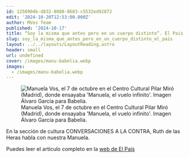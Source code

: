 ```yaml
---
id: 1256904b-d832-8088-8683-c5532ed92872
edit: '2024-10-20T12:53:00.000Z'
author: MVos Team
published: '2024-10-17'
title: “Soy la misma que antes pero en un cuerpo distinto”. El Pais
slug: soy_la_misma_que_antes_pero_en_un_cuerpo_distinto_el_pais
layout: ../../layouts/LayoutReading.astro
header: small
url: undefined
cover: /images/manu-babelia.webp
images:
  - /images/manu-babelia.webp
---
```


<figure><img src="/images/manu-babelia.webp" alt="Manuela Vos, el 7 de octubre en el Centro Cultural Pilar Miró (Madrid), donde ensayaba 'Manuela, el vuelo infinito'. Imagen Álvaro García para Babelia."><figcaption align="left">Manuela Vos, el 7 de octubre en el Centro Cultural Pilar Miró (Madrid), donde ensayaba 'Manuela, el vuelo infinito'. Imagen Álvaro García para Babelia.</figcaption></figure>


En la sección de cultura CONVERSACIONES A LA CONTRA, Ruth de las Heras habla con nuestra Manuela.


Puedes leer el artículo completo en la [web de El País](https://elpais.com/cultura/2024-10-16/manuela-vos-soy-la-misma-que-antes-pero-en-un-cuerpo-distinto.html)

